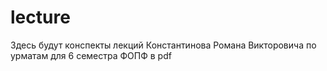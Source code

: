# lecture
Здесь будут конспекты лекций Константинова Романа Викторовича по урматам для 6 семестра ФОПФ в pdf
